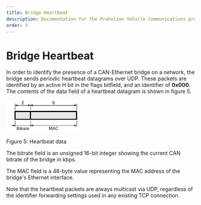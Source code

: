 ```yaml
---
title: Bridge Heartbeat
description: Documentation for the Prohelion Vehicle Communications protocol
order: 3
---
```


# Bridge Heartbeat

In order to identify the presence of a CAN-Ethernet bridge on a network, the bridge sends periodic heartbeat datagrams over UDP.  These packets are identified by an active H bit in the flags bitfield, and an identifier of __0x000__.  The contents of the data field of a heartbeat datagram is shown in figure 5.

![Figure 5:Heartbeat data](images/figure5.png)

Figure 5: Heartbeat data

The bitrate field is an unsigned 16-bit integer showing the current CAN bitrate of the bridge in kbps.

The MAC field is a 48-byte value representing the MAC address of the bridge's Ethernet interface.

Note that the heartbeat packets are always multicast via UDP, regardless of the identifier forwarding settings used in any existing TCP connection.
